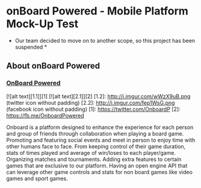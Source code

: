 # onBoard Powered - Mobile Platform Mock-Up Test
* Our team decided to move on to another scope, so this project has been suspended *

## About onBoard Powered

### [OnBoard Powered](https://onboardpowered.com/?fbclid=IwAR25B6sN0hImPsElDCeBFAtnGguQ3aTjGG3HS5D_xMaV7zwv8uLYHrrKu0w)

[![alt text][1.1]][1]
[![alt text][2.1]][2]
[1.2]: http://i.imgur.com/wWzX9uB.png (twitter icon without padding)
[2.2]: http://i.imgur.com/fep1WsG.png (facebook icon without padding)
[1]: https://twitter.com/OnboardP
[2]: https://fb.me/OnboardPowered

Onboard is a platform designed to enhance the experience for each person and group of friends through collaboration when playing a board game. Promoting and featuring social events and meet in person to enjoy time with other humans face to face.
From keeping control of their game duration, stats of times played and average of win/loses to each player/game. Organizing matches and tournaments.
Adding extra features to certain games that are exclusive to our platform.
Having an open engine API that can leverage other game controls and stats for non board games like video games and sport games.
